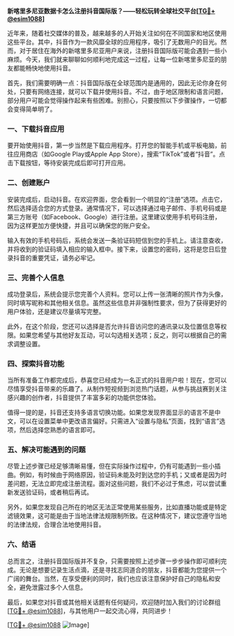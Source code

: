 **新喀里多尼亚数据卡怎么注册抖音国际版？——轻松玩转全球社交平台[[TG💪+ @esim1088](https://t.me/s/esim1088)]**

近年来，随着社交媒体的普及，越来越多的人开始关注如何在不同国家和地区使用这些平台。其中，抖音作为一款风靡全球的应用程序，吸引了无数用户的目光。然而，对于居住在海外的新喀里多尼亚用户来说，注册抖音国际版可能会遇到一些小麻烦。今天，我们就来聊聊如何顺利地完成这一过程，让每一位新喀里多尼亚的朋友都能畅快地使用抖音。

首先，我们需要明确一点：抖音国际版在全球范围内是通用的，因此无论你身在何处，只要有网络连接，就可以下载并使用抖音。不过，由于地区限制和语言问题，部分用户可能会觉得操作起来有些困难。别担心，只要按照以下步骤操作，一切都会变得简单明了。

### 一、下载抖音应用

要开始使用抖音，第一步当然是下载应用程序。打开您的智能手机或平板电脑，前往应用商店（如Google Play或Apple App Store），搜索“TikTok”或者“抖音”。点击下载按钮，等待安装完成后即可打开应用。

### 二、创建账户

安装完成后，启动抖音。在欢迎界面，您会看到一个明显的“注册”选项。点击它，然后选择适合您的方式登录。通常情况下，可以选择通过电子邮件、手机号码或是第三方账号（如Facebook、Google）进行注册。这里建议使用手机号码注册，因为这样更加方便快捷，并且可以确保您的账户安全。

输入有效的手机号码后，系统会发送一条验证码短信到您的手机上。请注意查收，并将收到的验证码填入相应的输入框中。接下来，设置您的密码，这将是您日后登录抖音的重要凭证，请务必牢记。

### 三、完善个人信息

成功登录后，系统会提示您完善个人资料。您可以上传一张清晰的照片作为头像，同时填写昵称和其他相关信息。虽然这些信息并非强制性要求，但为了获得更好的用户体验，还是建议尽量填写完整。

此外，在这个阶段，您还可以选择是否允许抖音访问您的通讯录以及位置信息等权限。如果您希望与其他好友互动，可以勾选相关选项；反之，则可以根据自己的需求调整设置。

### 四、探索抖音功能

当所有准备工作都完成后，恭喜您已经成为一名正式的抖音用户啦！现在，您可以尽情享受抖音带来的乐趣了。从制作短视频到浏览热门话题，从参与挑战赛到关注感兴趣的创作者，抖音提供了丰富多彩的功能供您体验。

值得一提的是，抖音还支持多语言切换功能。如果您发现界面显示的语言不是中文，可以在设置菜单中更改语言偏好。只需进入“设置与隐私”页面，找到“语言”选项，然后选择您熟悉的语言即可。

### 五、解决可能遇到的问题

尽管上述步骤已经足够清晰易懂，但在实际操作过程中，仍有可能遇到一些小插曲。例如，有时候由于网络原因，验证码未能及时到达您的手机；又或者是因为时差问题，无法立即完成注册流程。面对这些问题，我们不必过于焦虑，可以尝试重新发送验证码，或者稍后再试。

另外，如果您发现自己所在的地区无法正常使用某些服务，比如直播功能或是特定滤镜效果，这可能是由于当地法律法规限制所致。在这种情况下，建议您遵守当地的法律法规，合理合法地使用抖音。

### 六、结语

总而言之，注册抖音国际版并不复杂，只需要按照上述步骤一步步操作即可顺利完成。无论是想要记录生活点滴，还是寻找志同道合的朋友，抖音都能为您提供一个广阔的舞台。当然，在享受便利的同时，我们也应该注意保护好自己的隐私和安全，避免泄露过多个人信息。

最后，如果您对抖音或其他相关话题有任何疑问，欢迎随时加入我们的讨论群组[[TG💪+ @esim1088](https://t.me/s/esim1088)]，与其他用户一起交流心得，共同进步！

[[TG💪+ @esim1088](https://t.me/s/esim1088) ![Image](https://i.postimg.cc/4NQfJmqS/Snipaste-2025-05-13-00-14-12.png)]